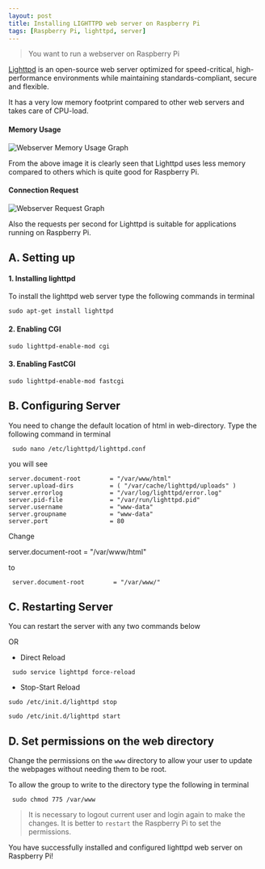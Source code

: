 ```yaml
---
layout: post
title: Installing LIGHTTPD web server on Raspberry Pi
tags: [Raspberry Pi, lighttpd, server]
---
```

>You want to run a webserver on Raspberry Pi

[Lighttpd](http://www.lighttpd.net/) is an open-source web server optimized for speed-critical, high-performance environments while maintaining standards-compliant, secure and flexible.

 It has a very low memory footprint compared to other web servers and takes care of CPU-load.


#### Memory Usage


 ![Webserver Memory Usage Graph]({{site.url}}/images/Webserver_memory_graph.png "Webserver Memory Usage Graph")

 From the above image it is clearly seen that Lighttpd uses less memory compared to others which is quite good for Raspberry Pi.


#### Connection Request


 ![Webserver Request Graph]({{site.url}}/images/Webserver_requests_graph.png "Webserver Request Graph")

Also the requests per second for Lighttpd is suitable for  applications running on Raspberry Pi.


## A. Setting up

#### 1. Installing lighttpd

To install the lighttpd web server type the following commands in terminal


```shell
sudo apt-get install lighttpd
```


#### 2. Enabling CGI


```{r, engine='bash'}
sudo lighttpd-enable-mod cgi
```


#### 3. Enabling FastCGI


```
sudo lighttpd-enable-mod fastcgi
```


## B. Configuring Server


You need to change the default location of html in web-directory.  Type the following command in terminal


```
 sudo nano /etc/lighttpd/lighttpd.conf
 ```


you will see

```apacheconf
server.document-root        = "/var/www/html"
server.upload-dirs          = ( "/var/cache/lighttpd/uploads" )
server.errorlog             = "/var/log/lighttpd/error.log"
server.pid-file             = "/var/run/lighttpd.pid"
server.username             = "www-data"
server.groupname            = "www-data"
server.port                 = 80
```

Change

server.document-root        = "/var/www/html"


to


```
 server.document-root        = "/var/www/"
 ```


## C. Restarting Server


You can restart the server with any two commands below


OR


* Direct Reload


```
 sudo service lighttpd force-reload
```


* Stop-Start Reload


```
sudo /etc/init.d/lighttpd stop

sudo /etc/init.d/lighttpd start
```


## D. Set permissions on the web directory

Change the permissions on the `www` directory to allow your user to update the webpages without needing them to be root.


 To allow the group to write to the directory type the following in terminal


```
 sudo chmod 775 /var/www
```

 > It is necessary to logout current user and login again to make the changes. It is better to `restart` the Raspberry Pi to set the permissions.

 You have successfully installed and configured lighttpd web server on Raspberry Pi!

